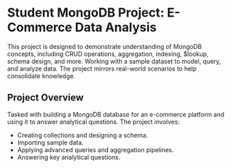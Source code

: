 # Student MongoDB Project: E-Commerce Data Analysis

This project is designed to demonstrate understanding of MongoDB concepts, including CRUD operations, aggregation, indexing, $lookup, schema design, and more. Working with a sample dataset to model, query, and analyze data. The project mirrors real-world scenarios to help consolidate knowledge.

## Project Overview

Tasked with building a MongoDB database for an e-commerce platform and using it to answer analytical questions. The project involves:

- Creating collections and designing a schema.
- Importing sample data.
- Applying advanced queries and aggregation pipelines.
- Answering key analytical questions.
